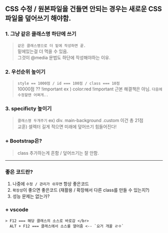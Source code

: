 ## CSS 수정 / 원본파일을 건들면 안되는 경우는 새로운 CSS 파일을 덮어쓰기 해야함.

### 1. 그냥 같은 클래스명 하단에 쓰기

  > `같은 클래스명으로 더 밑에 작성하면 끝.` </br>
    밑에있는걸 더 먹을 수 있음. </br>
	  그것이 @media 문법도 하단에 작성해야하는 이유.

###  2. 우선순위 높이기

 > `style == 1000점 / id === 100점 / class === 10점`  </br>
  10000점 ?? !important ex ) color:red !important 근본 해결책은 아님. `다음에 수정할땐 어쩌게..`



### 3. specificty 높이기

 > `클래스명 두개주기` ex) div. main-background .custom  이건 총 21점 </br>
   교훈) 셀렉터 길게 적으면 미래에 덮어쓰기 힘들어진다!
   
   
### + Bootstrap은? 

 > class 추가하는게 흔함 / 덮어쓰기는 잘 안함.

<hr>

### 좋은 코드란?

  1. 나중에 `수정 / 관리가 쉬우면` 항상 좋은코드
  2. `확장성`이 좋으면 좋은코드 (재활용 / 확장해서 다른 class를 만들 수 있는지?)
  3. 성능 문제는 없는가?


### + vscode 
    > F12 === 해당 클래스의 소스로 바로감 </br>
      ALT + F12 === 클래스에서 소스를 열어줌 <-- `요거 개꿀 ㄹㅇ`
